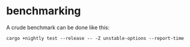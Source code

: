 # benchmarking

A crude benchmark can be done like this:

    cargo +nightly test --release -- -Z unstable-options --report-time
